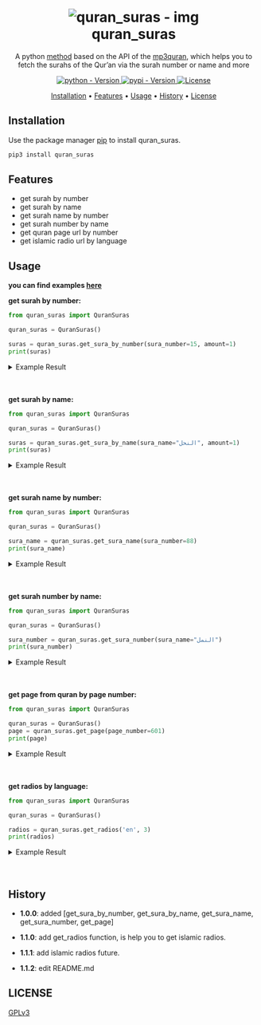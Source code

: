 <h1 align="center">
  <br>
  <a><img src="https://onepathnetwork.com/wp-content/uploads/2020/09/photo-1542816417-0983c9c9ad53-610x380.jpg" alt="quran_suras - img"></a>
  <br>
  quran_suras
  <br>
</h1>


<p align="center">A python <a href=https://codeberg.org/Awiteb/quran_suras/src/branch/master/quran_suras/quran_suras.py>method</a> based on the API of the <a href=https://www.mp3quran.net>mp3quran</a>, which helps you to fetch the surahs of the Qur’an via the surah number or name and more

<p align="center">
  <a href="https://pypi.org/project/quran-suras/">
    <img src="https://img.shields.io/pypi/pyversions/quran-suras?color=9cf" alt="python - Version">
  </a>
  <a href="https://pypi.org/project/quran-suras/">
    <img src="https://img.shields.io/pypi/v/quran-suras?color=9cf" alt="pypi - Version">
  </a>
  <a href="https://www.gnu.org/licenses/gpl-3.0.html">
    <img src="https://img.shields.io/pypi/l/quran-suras?color=9cf&label=License" alt="License">
  </a>
</p>


<p align="center">
  <a href="#installation">Installation</a>
  •
  <a href="#features">Features</a>
  •
  <a href="#usage">Usage</a>
  •
  <a href="#history">History</a>
  •
  <a href="#license">License</a>
</p>


## Installation

Use the package manager [pip](https://pip.pypa.io/en/stable/) to install quran_suras.

```bash
pip3 install quran_suras
```

## Features
* get surah by number
* get surah by name
* get surah name by number
* get surah number by name
* get quran page url by number
* get islamic radio url by language

## Usage

**you can find examples [here](https://codeberg.org/Awiteb/quran_suras.py/src/branch/master/examples)**


**get surah by number:**
```python
from quran_suras import QuranSuras

quran_suras = QuranSuras()

suras = quran_suras.get_sura_by_number(sura_number=15, amount=1)
print(suras)
```
<details>
<summary> Example Result</summary>

```json
{
    'sura_name': 'يوسف', 
        'result': [
            {'reader': 'أحمد الحذيفي', 
                'url': 'https://server8.mp3quran.net/ahmad_huth/015.mp3'
            }
            ]
}
```
</details>
<br><br>

**get surah by name:**
```python
from quran_suras import QuranSuras

quran_suras = QuranSuras()

suras = quran_suras.get_sura_by_name(sura_name="النحل", amount=1)
print(suras)
```
<details>
<summary> Example Result</summary>

```json
{
    'sura_name': 'النحل', 
        'result': [
            {'reader': 'أحمد الحواشي', 
                'url': 'https://server11.mp3quran.net/hawashi/016.mp3'
                }
            ]
}
```

</details>
<br><br>

**get surah name by number:**
```python
from quran_suras import QuranSuras

quran_suras = QuranSuras()

sura_name = quran_suras.get_sura_name(sura_number=88)
print(sura_name)
```

<details>
<summary> Example Result</summary>

```bash
الغاشية
```

</details>
<br><br>

**get surah number by name:**
```python
from quran_suras import QuranSuras

quran_suras = QuranSuras()

sura_number = quran_suras.get_sura_number(sura_name="النمل")
print(sura_number)
```

<details>
<summary> Example Result</summary>

```bash
27
```

</details>
<br><br>

**get page from quran by page number:**
```python
from quran_suras import QuranSuras

quran_suras = QuranSuras()
page = quran_suras.get_page(page_number=601)
print(page)
```

<details>
<summary> Example Result</summary>

```bash
https://www.mp3quran.net/api/quran_pages_arabic/601.png
```

</details>
<br><br>

**get radios by language:**
```python
from quran_suras import QuranSuras

quran_suras = QuranSuras()

radios = quran_suras.get_radios('en', 3)
print(radios) 
```

<details>
<summary> Example Result</summary>

```json
{
  'language': 'en', 
  'result': [
    {'name': '---Amazing short Recitations---', 
      'url': 'http://live.mp3quran.net:9702/'}, 
    {'name': '--Quran Tafseer--', 
      'url': 'http://live.mp3quran.net:9718/'}, 
    {'name': '-Beautiful Recitations-', 
      'url': 'http://live.mp3quran.net:9992/'}
  ]
}
```

</details>
<br><br>


## History
* **1.0.0**: added [get_sura_by_number, get_sura_by_name, get_sura_name, get_sura_number, get_page]

* **1.1.0**: add get_radios function, is help you to get islamic radios.

* **1.1.1**: add islamic radios future.

* **1.1.2**: edit README.md

## LICENSE
[GPLv3](https://www.gnu.org/licenses/gpl-3.0.html)